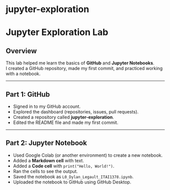 # jupyter-exploration
# Jupyter Exploration Lab

## Overview
This lab helped me learn the basics of **GitHub** and **Jupyter Notebooks**.  
I created a GitHub repository, made my first commit, and practiced working with a notebook.

---

## Part 1: GitHub
- Signed in to my GitHub account.  
- Explored the dashboard (repositories, issues, pull requests).  
- Created a repository called **jupyter-exploration**.  
- Edited the README file and made my first commit.  

---

## Part 2: Jupyter Notebook
- Used Google Colab (or another environment) to create a new notebook.  
- Added a **Markdown cell** with text.  
- Added a **Code cell** with `print("Hello, World!")`.  
- Ran the cells to see the output.  
- Saved the notebook as `L0_Dylan_Legault_ITAI1378.ipynb`.  
- Uploaded the notebook to GitHub using GitHub Desktop.  

